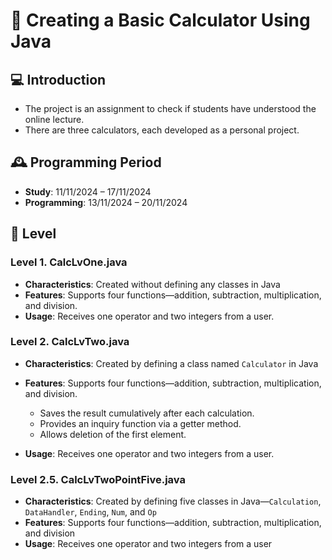 # :1234: Creating a Basic Calculator Using Java

## :computer: Introduction
- The project is an assignment to check if students have understood the online lecture.
- There are three calculators, each developed as a personal project.
  

## 🕰️ Programming Period
- __Study__: 11/11/2024 – 17/11/2024
- __Programming__: 13/11/2024 – 20/11/2024

## 🚀 Level

### Level 1. CalcLvOne.java
- __Characteristics__: Created without defining any classes in Java
- __Features__: Supports four functions—addition, subtraction, multiplication, and division.
- __Usage__: Receives one operator and two integers from a user.

### Level 2. CalcLvTwo.java
- __Characteristics__: Created by defining a class named `Calculator` in Java
- **Features**: Supports four functions—addition, subtraction, multiplication, and division.
  - Saves the result cumulatively after each calculation.
  - Provides an inquiry function via a getter method.
  - Allows deletion of the first element.

- __Usage__: Receives one operator and two integers from a user.

### Level 2.5. CalcLvTwoPointFive.java
- __Characteristics__: Created by defining five classes in Java—`Calculation`, `DataHandler`, `Ending`, `Num`, and `Op`
- __Features__: Supports four functions—addition, subtraction, multiplication, and division
- __Usage__: Receives one operator and two integers from a user


